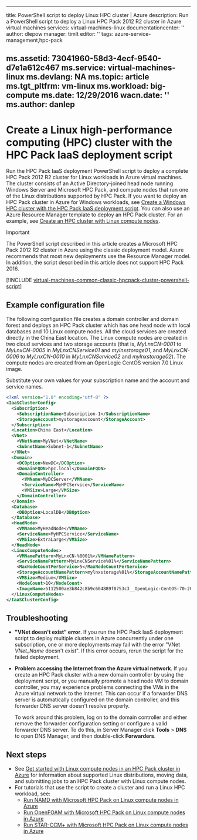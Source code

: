 <!-- not suitable for Mooncake -->

---
title: PowerShell script to deploy Linux HPC cluster | Azure
description: Run a PowerShell script to deploy a Linux HPC Pack 2012 R2 cluster in Azure virtual machines
services: virtual-machines-linux
documentationcenter: ''
author: dlepow
manager: timlt
editor: ''
tags: azure-service-management,hpc-pack

ms.assetid: 73041960-58d3-4ecf-9540-d7e1a612c467
ms.service: virtual-machines-linux
ms.devlang: NA
ms.topic: article
ms.tgt_pltfrm: vm-linux
ms.workload: big-compute
ms.date: 12/29/2016
wacn.date: ''
ms.author: danlep
---

# Create a Linux high-performance computing (HPC) cluster with the HPC Pack IaaS deployment script
Run the HPC Pack IaaS deployment PowerShell script to deploy a complete HPC Pack 2012 R2 cluster for Linux workloads in Azure virtual machines. The cluster consists of an Active Directory-joined head node running Windows Server and Microsoft HPC Pack, and compute nodes that run one of the Linux distributions supported by HPC Pack. If you want to deploy an HPC Pack cluster in Azure for Windows workloads, see [Create a Windows HPC cluster with the HPC Pack IaaS deployment script](./virtual-machines-windows-classic-hpcpack-cluster-powershell-script.md). You can also use an Azure Resource Manager template to deploy an HPC Pack cluster. For an example, see [Create an HPC cluster with Linux compute nodes](https://github.com/Azure/azure-quickstart-templates/tree/master/create-hpc-cluster-linux-cn/).

> [!IMPORTANT] 
> The PowerShell script described in this article creates a Microsoft HPC Pack 2012 R2 cluster in Azure using the classic deployment model. Azure recommends that most new deployments use the Resource Manager model.
> In addition, the script described in this article does not support HPC Pack 2016.

[!INCLUDE [virtual-machines-common-classic-hpcpack-cluster-powershell-script](../../includes/virtual-machines-common-classic-hpcpack-cluster-powershell-script.md)]

## Example configuration file
The following configuration file creates a domain controller and domain forest
and deploys an HPC Pack cluster which has one head node with local
databases and 10 Linux compute nodes. All the cloud services are created
directly in the China East location. The Linux compute nodes are created
in two cloud services and two storage accounts (that is, *MyLnxCN-0001* to
*MyLnxCN-0005* in *MyLnxCNService01* and *mylnxstorage01*, and *MyLnxCN-0006* to
*MyLnxCN-0010* in *MyLnxCNService02* and *mylnxstorage02*). The compute nodes
are created from an OpenLogic CentOS version 7.0 Linux image. 

Substitute your own values for your subscription name and the account and service names.

```Xml
<?xml version="1.0" encoding="utf-8" ?>
<IaaSClusterConfig>
  <Subscription>
    <SubscriptionName>Subscription-1</SubscriptionName>
    <StorageAccount>mystorageaccount</StorageAccount>
  </Subscription>
  <Location>China East</Location>  
  <VNet>
    <VNetName>MyVNet</VNetName>
    <SubnetName>Subnet-1</SubnetName>
  </VNet>
  <Domain>
    <DCOption>NewDC</DCOption>
    <DomainFQDN>hpc.local</DomainFQDN>
    <DomainController>
      <VMName>MyDCServer</VMName>
      <ServiceName>MyHPCService</ServiceName>
      <VMSize>Large</VMSize>
    </DomainController>
  </Domain>
  <Database>
    <DBOption>LocalDB</DBOption>
  </Database>
  <HeadNode>
    <VMName>MyHeadNode</VMName>
    <ServiceName>MyHPCService</ServiceName>
    <VMSize>ExtraLarge</VMSize>
  </HeadNode>
  <LinuxComputeNodes>
    <VMNamePattern>MyLnxCN-%0001%</VMNamePattern>
    <ServiceNamePattern>MyLnxCNService%01%</ServiceNamePattern>
    <MaxNodeCountPerService>5</MaxNodeCountPerService>
    <StorageAccountNamePattern>mylnxstorage%01%</StorageAccountNamePattern>
    <VMSize>Medium</VMSize>
    <NodeCount>10</NodeCount>
    <ImageName>5112500ae3b842c8b9c604889f8753c3__OpenLogic-CentOS-70-20150325 </ImageName>
  </LinuxComputeNodes>
</IaaSClusterConfig>
```

## Troubleshooting
* **"VNet doesn't exist" error**. If you run the HPC Pack IaaS deployment script to deploy multiple
  clusters in Azure concurrently under one subscription, one or more
  deployments may fail with the error "VNet *VNet\_Name* doesn't exist".
  If this error occurs, rerun the script for the failed deployment.
* **Problem accessing the Internet from the Azure virtual network**. If you create an HPC Pack cluster with a new domain controller by using
  the deployment script, or you manually promote a head node VM to domain
  controller, you may experience problems connecting the VMs in the Azure
  virtual network to the Internet. This can occur if a forwarder DNS
  server is automatically configured on the domain controller, and this
  forwarder DNS server doesn't resolve properly.

    To work around this problem, log on to the domain controller and either remove the forwarder configuration setting or configure a valid forwarder DNS server. To do this, in Server Manager click **Tools** > **DNS** to open DNS Manager, and then double-click **Forwarders**.

## Next steps
* See [Get started with Linux compute nodes in an HPC Pack cluster in Azure](./virtual-machines-linux-classic-hpcpack-cluster.md) for information about supported Linux distributions, moving data, and submitting jobs to an HPC Pack cluster with Linux compute nodes.
* For tutorials that use the script to create a cluster and run a Linux HPC workload, see:
    * [Run NAMD with Microsoft HPC Pack on Linux compute nodes in Azure](./virtual-machines-linux-classic-hpcpack-cluster-namd.md)
    * [Run OpenFOAM with Microsoft HPC Pack on Linux compute nodes in Azure](./virtual-machines-linux-classic-hpcpack-cluster-openfoam.md)
    * [Run STAR-CCM+ with Microsoft HPC Pack on Linux compute nodes in Azure](./virtual-machines-linux-classic-hpcpack-cluster-starccm.md)